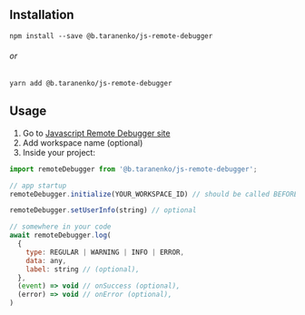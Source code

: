 ## Installation

```
npm install --save @b.taranenko/js-remote-debugger
```

###### or

```
yarn add @b.taranenko/js-remote-debugger
```

## Usage
1. Go to [Javascript Remote Debugger site](https://remote-debugger.now.sh)
2. Add workspace name (optional)
3. Inside your project:
```javascript
import remoteDebugger from '@b.taranenko/js-remote-debugger';
```
```javascript
// app startup
remoteDebugger.initialize(YOUR_WORKSPACE_ID) // should be called BEFORE any remoteDebugger.log() calls

remoteDebugger.setUserInfo(string) // optional

// somewhere in your code
await remoteDebugger.log(
  {
    type: REGULAR | WARNING | INFO | ERROR,
    data: any,
    label: string // (optional),
  },
  (event) => void // onSuccess (optional),
  (error) => void // onError (optional),
)
```
